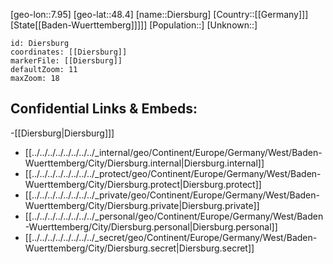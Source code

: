 ﻿---
location: [48.4,7.95]
mapzoom: [7,12] 
mapmarker: city 
type: City
tags:
- geo/City


SpocWebEntityId: 29787
isDeleted: false
confidential: public

---
[geo-lon::7.95]
[geo-lat::48.4]
[name::Diersburg]
[Country::[[Germany]]]
[State[[Baden-Wuerttemberg]]]]]
[Population::]
[Unknown::]


```leaflet
id: Diersburg
coordinates: [[Diersburg]]
markerFile: [[Diersburg]]
defaultZoom: 11 
maxZoom: 18
```


## Confidential Links & Embeds: 
-[[Diersburg|Diersburg]]] 
- [[../../../../../../../../_internal/geo/Continent/Europe/Germany/West/Baden-Wuerttemberg/City/Diersburg.internal|Diersburg.internal]] 
- [[../../../../../../../../_protect/geo/Continent/Europe/Germany/West/Baden-Wuerttemberg/City/Diersburg.protect|Diersburg.protect]] 
- [[../../../../../../../../_private/geo/Continent/Europe/Germany/West/Baden-Wuerttemberg/City/Diersburg.private|Diersburg.private]] 
- [[../../../../../../../../_personal/geo/Continent/Europe/Germany/West/Baden-Wuerttemberg/City/Diersburg.personal|Diersburg.personal]] 
- [[../../../../../../../../_secret/geo/Continent/Europe/Germany/West/Baden-Wuerttemberg/City/Diersburg.secret|Diersburg.secret]] 
